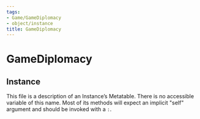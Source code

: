 ```yaml
---
tags:
- Game/GameDiplomacy
- object/instance
title: GameDiplomacy
---
```

# GameDiplomacy
## Instance
This file is a description of an Instance’s Metatable. There is no accessible variable of this name. Most of its methods will expect an implicit "self" argument and should be invoked with a `:`.
